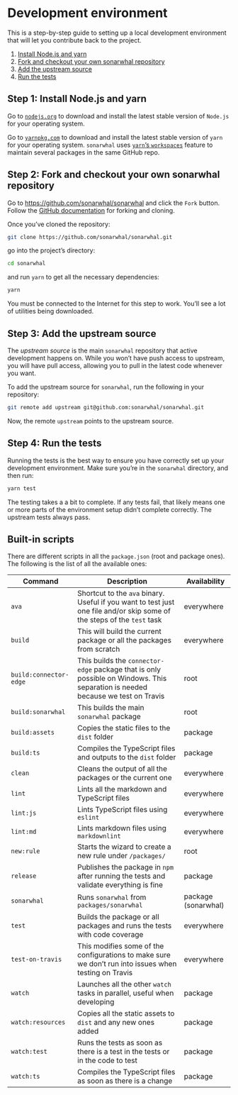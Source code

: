 # Development environment

This is a step-by-step guide to setting up a local development
environment that will let you contribute back to the project.

1. [Install Node.js and yarn](#step-1-install-nodejs-and-yarn)
2. [Fork and checkout your own sonarwhal repository](#step-2-fork-and-checkout-your-own-sonarwhal-repository)
3. [Add the upstream source](#step-3-add-the-upstream-source)
4. [Run the tests](#step-4-run-the-tests)

## Step 1: Install Node.js and yarn

Go to [`nodejs.org`][nodejs] to download and install the latest stable
version of `Node.js` for your operating system.

Go to [`yarnpkg.com`][yarnpkg] to download and install the latest stable
version of `yarn` for your operating system. `sonarwhal` uses [`yarn`’s
`workspaces`][yarn workspaces] feature to maintain several packages in
the same GitHub repo.

## Step 2: Fork and checkout your own sonarwhal repository

Go to <https://github.com/sonarwhal/sonarwhal> and click the `Fork` button.
Follow the [GitHub documentation][github fork docs] for forking and cloning.

Once you’ve cloned the repository:

```bash
git clone https://github.com/sonarwhal/sonarwhal.git
```

go into the project’s directory:

```bash
cd sonarwhal
```

and run `yarn` to get all the necessary dependencies:

```bash
yarn
```

You must be connected to the Internet for this step to work. You’ll
see a lot of utilities being downloaded.

## Step 3: Add the upstream source

The *upstream source* is the main `sonarwhal` repository that active
development happens on. While you won’t have push access to upstream,
you will have pull access, allowing you to pull in the latest code
whenever you want.

To add the upstream source for `sonarwhal`, run the following in your
repository:

```bash
git remote add upstream git@github.com:sonarwhal/sonarwhal.git
```

Now, the remote `upstream` points to the upstream source.

## Step 4: Run the tests

Running the tests is the best way to ensure you have correctly set up
your development environment. Make sure you’re in the `sonarwhal`
directory, and then run:

```bash
yarn test
```

The testing takes a a bit to complete. If any tests fail, that
likely means one or more parts of the environment setup didn’t complete
correctly. The upstream tests always pass.

## Built-in scripts

There are different scripts in all the `package.json` (root and package ones).
The following is the list of all the available ones:

| Command | Description | Availability |
| --------| ----------- | ------------ |
| `ava`   | Shortcut to the `ava` binary. Useful if you want to test just one file and/or skip some of the steps of the `test` task | everywhere |
| `build` | This will build the current package or all the packages from scratch | everywhere |
| `build:connector-edge` | This builds the `connector-edge` package that is only possible on Windows. This separation is needed because we test on Travis | root |
| `build:sonarwhal` | This builds the main `sonarwhal` package | root |
| `build:assets` | Copies the static files to the `dist` folder | package |
| `build:ts` | Compiles the TypeScript files and outputs to the `dist` folder | package |
| `clean` | Cleans the output of all the packages or the current one  | everywhere |
| `lint` | Lints all the markdown and TypeScript files | everywhere |
| `lint:js` | Lints TypeScript files using `eslint`  | everywhere |
| `lint:md` | Lints markdown files using `markdownlint` | everywhere |
| `new:rule`| Starts the wizard to create a new rule under `/packages/` | root |
| `release` | Publishes the package in `npm` after running the tests and validate everything is fine | package |
| `sonarwhal` | Runs `sonarwhal` from `packages/sonarwhal` | package (sonarwhal) |
| `test` | Builds the package or all packages and runs the tests with code coverage | everywhere |
| `test-on-travis` | This modifies some of the configurations to make sure we don’t run into issues when testing on Travis | everywhere |
| `watch` | Launches all the other `watch` tasks in parallel, useful when developing | package |
| `watch:resources` | Copies all the static assets to `dist` and any new ones added | package |
| `watch:test` | Runs the tests as soon as there is a test in the tests or in the code to test | package |
| `watch:ts` | Compiles the TypeScript files as soon as there is a change | package |

<!-- Link labels: -->

[github fork docs]: https://help.github.com/articles/fork-a-repo
[nodejs]: https://nodejs.org/en/download/current/
[npm]: https://www.npmjs.com/get-npm
[yarnpkg]: https://yarnpkg.com
[yarn workspaces]: https://yarnpkg.com/en/docs/workspaces
